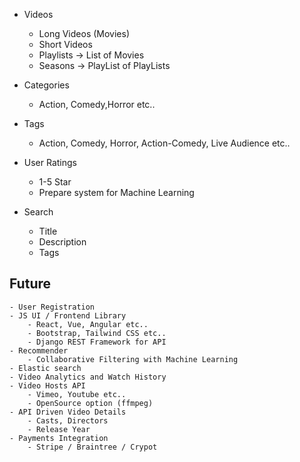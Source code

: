 - Videos
    - Long Videos (Movies)
    - Short Videos
    - Playlists -> List of Movies
    - Seasons -> PlayList of PlayLists

- Categories
    - Action, Comedy,Horror etc..
- Tags
    - Action, Comedy, Horror, Action-Comedy, Live Audience etc..
- User Ratings
    - 1-5 Star
    - Prepare system for Machine Learning
- Search
    - Title
    - Description
    - Tags

## Future
    - User Registration
    - JS UI / Frontend Library
        - React, Vue, Angular etc..
        - Bootstrap, Tailwind CSS etc..
        - Django REST Framework for API
    - Recommender
        - Collaborative Filtering with Machine Learning
    - Elastic search
    - Video Analytics and Watch History
    - Video Hosts API
        - Vimeo, Youtube etc..
        - OpenSource option (ffmpeg)
    - API Driven Video Details
        - Casts, Directors
        - Release Year
    - Payments Integration
        - Stripe / Braintree / Crypot